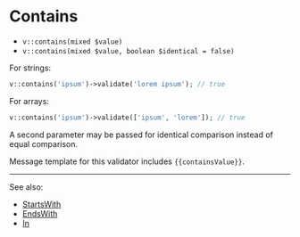 # Contains

- `v::contains(mixed $value)`
- `v::contains(mixed $value, boolean $identical = false)`

For strings:

```php
v::contains('ipsum')->validate('lorem ipsum'); // true
```

For arrays:

```php
v::contains('ipsum')->validate(['ipsum', 'lorem']); // true
```

A second parameter may be passed for identical comparison instead
of equal comparison.

Message template for this validator includes `{{containsValue}}`.

***
See also:

  * [StartsWith](StartsWith.md)
  * [EndsWith](EndsWith.md)
  * [In](In.md)
